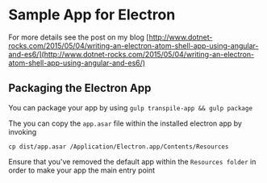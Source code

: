 # Sample App for Electron

For more details see the post on my blog [http://www.dotnet-rocks.com/2015/05/04/writing-an-electron-atom-shell-app-using-angular-and-es6/](http://www.dotnet-rocks.com/2015/05/04/writing-an-electron-atom-shell-app-using-angular-and-es6/)

## Packaging the Electron App

You can  package your app by using `gulp transpile-app && gulp package`

The you can copy the `app.asar` file within the installed electron app by invoking

`cp dist/app.asar /Application/Electron.app/Contents/Resources`

Ensure that you've removed the default app within the `Resources folder` in order to make your app the main entry point
